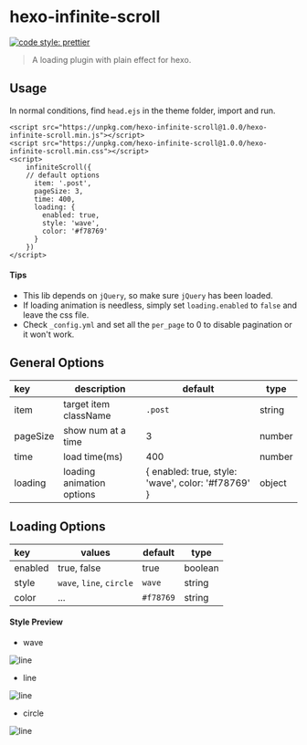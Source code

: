 # hexo-infinite-scroll

[![code style: prettier](https://img.shields.io/badge/code_style-prettier-ff69b4.svg)](https://github.com/prettier/prettier)

> A loading plugin with plain effect for hexo.

## Usage
In normal conditions, find `head.ejs` in the theme folder, import and run.
```
<script src="https://unpkg.com/hexo-infinite-scroll@1.0.0/hexo-infinite-scroll.min.js"></script>
<script src="https://unpkg.com/hexo-infinite-scroll@1.0.0/hexo-infinite-scroll.min.css"></script>
<script>
    infiniteScroll({ 
    // default options
      item: '.post',
      pageSize: 3,
      time: 400,
      loading: {
        enabled: true,
        style: 'wave',
        color: '#f78769'
      }
    })
</script>
```
#### Tips
* This lib depends on `jQuery`, so make sure `jQuery` has been loaded.  
* If loading animation is needless, simply set `loading.enabled` to `false` and leave the css file.
* Check `_config.yml` and set all the `per_page` to 0 to disable pagination or it won't work.

## General Options  
|key|description|default|type|
|:---|---|---|---|
| item| target item className |`.post`|string|
| pageSize| show num at a time | 3 |number|
| time|load time(ms) | 400 |number|
| loading|loading animation options | { enabled: true, style: 'wave', color: '#f78769' }|object |

## Loading Options  
|key|values|default|type|
|:---|---|---|---|
| enabled| true, false |true|boolean|
| style| `wave`, `line`, `circle` | `wave` |string|
| color| ... | `#f78769` |string|

#### Style Preview
* wave  

![line](http://osly086qe.bkt.clouddn.com/wave.gif)  
* line  

![line](http://osly086qe.bkt.clouddn.com/line.gif)  
* circle  

![line](http://osly086qe.bkt.clouddn.com/circle.gif)

